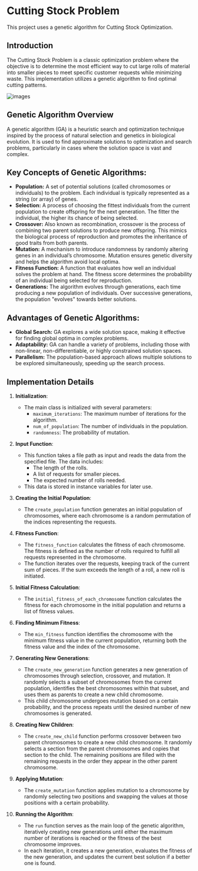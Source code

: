 # Cutting Stock Problem

This project uses a genetic algorithm for Cutting Stock Optimization.

## Introduction

The Cutting Stock Problem is a classic optimization problem where the objective is to determine the most efficient way to cut large rolls of material into smaller pieces to meet specific customer requests while minimizing waste. This implementation utilizes a genetic algorithm to find optimal cutting patterns.

![images](https://github.com/user-attachments/assets/279bb8f3-c203-4c43-830b-3053a07fb74c)

## Genetic Algorithm Overview

A genetic algorithm (GA) is a heuristic search and optimization technique inspired by the process of natural selection and genetics in biological evolution. It is used to find approximate solutions to optimization and search problems, particularly in cases where the solution space is vast and complex.

## Key Concepts of Genetic Algorithms:
- **Population:** A set of potential solutions (called chromosomes or individuals) to the problem. Each individual is typically represented as a string (or array) of genes.
- **Selection:** A process of choosing the fittest individuals from the current population to create offspring for the next generation. The fitter the individual, the higher its chance of being selected.
- **Crossover:** Also known as recombination, crossover is the process of combining two parent solutions to produce new offspring. This mimics the biological process of reproduction and promotes the inheritance of good traits from both parents.
- **Mutation:** A mechanism to introduce randomness by randomly altering genes in an individual’s chromosome. Mutation ensures genetic diversity and helps the algorithm avoid local optima.
- **Fitness Function:** A function that evaluates how well an individual solves the problem at hand. The fitness score determines the probability of an individual being selected for reproduction.
- **Generations:** The algorithm evolves through generations, each time producing a new population of individuals. Over successive generations, the population "evolves" towards better solutions.

## Advantages of Genetic Algorithms:
- **Global Search:** GA explores a wide solution space, making it effective for finding global optima in complex problems.
- **Adaptability:** GA can handle a variety of problems, including those with non-linear, non-differentiable, or highly constrained solution spaces.
- **Parallelism:** The population-based approach allows multiple solutions to be explored simultaneously, speeding up the search process.

## Implementation Details

1. **Initialization**: 
   - The main class is initialized with several parameters: 
     - `maximum_iterations`: The maximum number of iterations for the algorithm.
     - `num_of_population`: The number of individuals in the population.
     - `randomness`: The probability of mutation.

2. **Input Function**: 
   - This function takes a file path as input and reads the data from the specified file. The data includes:
     - The length of the rolls.
     - A list of requests for smaller pieces.
     - The expected number of rolls needed.
   - This data is stored in instance variables for later use.

3. **Creating the Initial Population**: 
   - The `create_population` function generates an initial population of chromosomes, where each chromosome is a random permutation of the indices representing the requests.

4. **Fitness Function**: 
   - The `fitness_function` calculates the fitness of each chromosome. The fitness is defined as the number of rolls required to fulfill all requests represented in the chromosome. 
   - The function iterates over the requests, keeping track of the current sum of pieces. If the sum exceeds the length of a roll, a new roll is initiated.

5. **Initial Fitness Calculation**: 
   - The `initial_fitness_of_each_chromosome` function calculates the fitness for each chromosome in the initial population and returns a list of fitness values.

6. **Finding Minimum Fitness**: 
   - The `min_fitness` function identifies the chromosome with the minimum fitness value in the current population, returning both the fitness value and the index of the chromosome.

7. **Generating New Generations**: 
   - The `create_new_generation` function generates a new generation of chromosomes through selection, crossover, and mutation. It randomly selects a subset of chromosomes from the current population, identifies the best chromosomes within that subset, and uses them as parents to create a new child chromosome. 
   - This child chromosome undergoes mutation based on a certain probability, and the process repeats until the desired number of new chromosomes is generated.

8. **Creating New Children**: 
   - The `create_new_child` function performs crossover between two parent chromosomes to create a new child chromosome. It randomly selects a section from the parent chromosomes and copies that section to the child. The remaining positions are filled with the remaining requests in the order they appear in the other parent chromosome.

9. **Applying Mutation**: 
   - The `create_mutation` function applies mutation to a chromosome by randomly selecting two positions and swapping the values at those positions with a certain probability.

10. **Running the Algorithm**: 
    - The `run` function serves as the main loop of the genetic algorithm, iteratively creating new generations until either the maximum number of iterations is reached or the fitness of the best chromosome improves. 
    - In each iteration, it creates a new generation, evaluates the fitness of the new generation, and updates the current best solution if a better one is found.
